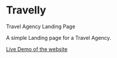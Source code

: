 # Travelly
Travel Agency Landing Page

A simple Landing page for a Travel Agency.

[Live Demo of the website](https://dahmani01.github.io/travelly/)
